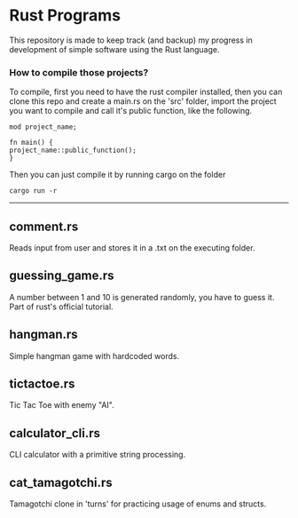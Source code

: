 # Rust Programs

This repository is made to keep track (and backup) my progress in development of simple software using the Rust language.

### How to compile those projects?

To compile, first you need to have the rust compiler installed, then you can clone this repo and create a main.rs on the 'src' folder, import the project you want to compile and call it's public function, like the following.

    mod project_name;

    fn main() {
    project_name::public_function();
    }

Then you can just compile it by running cargo on the folder

    cargo run -r

---

## comment.rs

Reads input from user and stores it in a .txt on the executing folder.

## guessing_game.rs

A number between 1 and 10 is generated randomly, you have to guess it. Part of rust's official tutorial.

## hangman.rs

Simple hangman game with hardcoded words.

## tictactoe.rs

Tic Tac Toe with enemy "AI".

## calculator_cli.rs

CLI calculator with a primitive string processing.

## cat_tamagotchi.rs

Tamagotchi clone in 'turns' for practicing usage of enums and structs.
